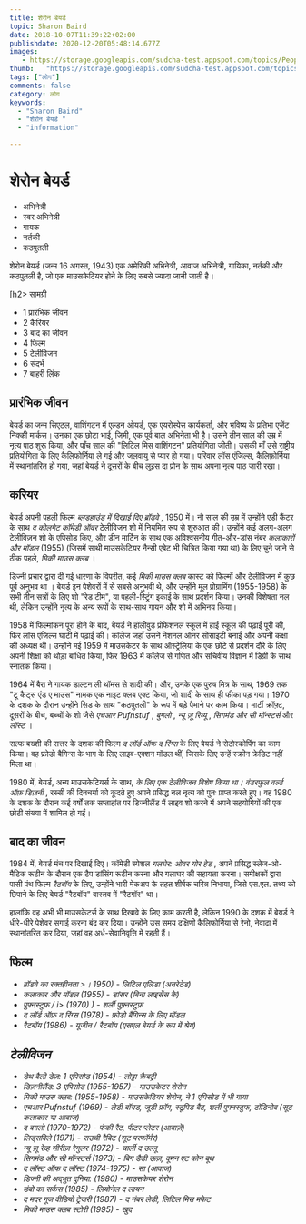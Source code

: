 ```yaml
---
title: शेरोन बेयर्ड 
topic: Sharon Baird
date: 2018-10-07T11:39:22+02:00
publishdate: 2020-12-20T05:48:14.677Z
images: 
   - https://storage.googleapis.com/sudcha-test.appspot.com/topics/People/sharon_baird/1.jpeg
thumb:   "https://storage.googleapis.com/sudcha-test.appspot.com/topics/People/sharon_baird/thumb.jpeg"
tags: ["लोग"]
comments: false
category: लोग
keywords: 
  - "Sharon Baird"
  - "शेरोन बेयर्ड "
  - "information"

---
```

<h1> शेरोन बेयर्ड </h1> <ul> <li> अभिनेत्री </li> <li> स्वर अभिनेत्री </li> <li> गायक </li> <li> नर्तकी </li> <li> कठपुतली </li> </ul> <p> शेरोन बेयर्ड (जन्म 16 अगस्त, 1943) एक अमेरिकी अभिनेत्री, आवाज अभिनेत्री, गायिका, नर्तकी और कठपुतली है, जो एक माउसकेटियर होने के लिए सबसे ज्यादा जानी जाती है। </p> [h2> सामग्री </h2> <ul> <li> 1 प्रारंभिक जीवन </li> <li> 2 कैरियर </li> <li> 3 बाद का जीवन </li> <li> 4 फिल्म </li> <li> 5 टेलीविजन </li> <li> 6 संदर्भ </li> <li> 7 बाहरी लिंक </li> </ul> <h2> प्रारंभिक जीवन </h2> <p> बेयर्ड का जन्म सिएटल, वाशिंगटन में एल्डन ओयर्ड, एक एयरोस्पेस कार्यकर्ता, और भविष्य के प्रतिभा एजेंट निक्की मार्कस। उनका एक छोटा भाई, जिमी, एक पूर्व बाल अभिनेता भी है। उसने तीन साल की उम्र में नृत्य पाठ शुरू किया, और पाँच साल की "लिटिल मिस वाशिंगटन" प्रतियोगिता जीती। उसकी माँ उसे राष्ट्रीय प्रतियोगिता के लिए कैलिफोर्निया ले गई और जलवायु से प्यार हो गया। परिवार लॉस एंजिल्स, कैलिफ़ोर्निया में स्थानांतरित हो गया, जहां बेयर्ड ने दूसरों के बीच लुइस दा प्रोन के साथ अपना नृत्य पाठ जारी रखा। </p> <h2> करियर </h2> <p> बेयर्ड अपनी पहली फिल्म <i> ब्लडहाउंड में दिखाई दिए ब्रॉडवे </i>, 1950 में। नौ साल की उम्र में उन्होंने एडी कैंटर के साथ <i> द कोलगेट कॉमेडी ऑवर </i> टेलीविजन शो में नियमित रूप से शुरुआत की। उन्होंने कई अलग-अलग टेलीविज़न शो के एपिसोड किए, और डीन मार्टिन के साथ एक अविश्वसनीय गीत-और-डांस नंबर <i> कलाकारों और मॉडल </i> (1955) (जिसमें साथी माउसकेटियर नैन्सी एबेट भी चित्रित किया गया था) के लिए चुने जाने से ठीक पहले, <i> मिकी माउस क्लब </i>। </p> <p> डिज्नी प्रचार द्वारा दी गई धारणा के विपरीत, कई <i> मिकी माउस क्लब </i> कास्ट को फिल्मों और टेलीविजन में कुछ पूर्व अनुभव था । बेयर्ड इन पेशेवरों में से सबसे अनुभवी थे, और उन्होंने मूल प्रोग्रामिंग (1955-1958) के सभी तीन सत्रों के लिए शो "रेड टीम", या पहली-स्ट्रिंग इकाई के साथ प्रदर्शन किया। उनकी विशेषता नल थी, लेकिन उन्होंने नृत्य के अन्य रूपों के साथ-साथ गायन और शो में अभिनय किया। </p> <p> 1958 में फिल्मांकन पूरा होने के बाद, बेयर्ड ने हॉलीवुड प्रोफेशनल स्कूल में हाई स्कूल की पढ़ाई पूरी की, फिर लॉस एंजिल्स घाटी में पढ़ाई की। कॉलेज जहाँ उसने नेशनल ऑनर सोसाइटी बनाई और अपनी कक्षा की अध्यक्ष थी। उन्होंने मई 1959 में माउसकेटर के साथ ऑस्ट्रेलिया के एक छोटे से प्रदर्शन दौरे के लिए अपनी शिक्षा को थोड़ा बाधित किया, फिर 1963 में कॉलेज से गणित और सचिवीय विज्ञान में डिग्री के साथ स्नातक किया। </p> <p> 1964 में बैरा ने गायक डाल्टन ली थॉमस से शादी की। और, उनके एक पुरुष मित्र के साथ, 1969 तक "टू कैट्स एंड ए माउस" नामक एक नाइट क्लब एक्ट किया, जो शादी के साथ ही फीका पड़ गया। 1970 के दशक के दौरान उन्होंने सिड के साथ "कठपुतली" के रूप में बड़े पैमाने पर काम किया। मार्टी क्रॉफ़्ट, दूसरों के बीच, बच्चों के शो जैसे <i> एचआर Pufnstuf </i>, <i> बुगलो </i>, <i> न्यू ज़ू रिव्यू </i>, <i> सिगमंड और सी मॉन्स्टर्स </i> और <i> लॉस्ट </i की भूमि >। </p> <p> राल्फ बख्शी की सत्तर के दशक की फिल्म <i> द लॉर्ड ऑफ द रिंग्स </i> के लिए बेयर्ड ने रोटोस्कोपिंग का काम किया। वह फ्रोडो बैगिन्स के भाग के लिए लाइव-एक्शन मॉडल थीं, जिसके लिए उन्हें स्क्रीन क्रेडिट नहीं मिला था। </p> <p> 1980 में, बेयर्ड, अन्य माउसकेटियर्स के साथ, <i> के लिए एक टेलीविजन विशेष किया था। वंडरफुल वर्ल्ड ऑफ़ डिज़नी </i>, रस्सी की दिनचर्या को कूदते हुए अपने प्रसिद्ध नल नृत्य को पुनः प्राप्त करते हुए। वह 1980 के दशक के दौरान कई वर्षों तक सप्ताहांत पर डिज्नीलैंड में लाइव शो करने में अपने सहयोगियों की एक छोटी संख्या में शामिल हो गईं। </p> <h2> बाद का जीवन </h2> <p> 1984 में, बेयर्ड मंच पर दिखाई दिए। कॉमेडी स्पेशल <i> गलघेर: ओवर योर हेड </i>, अपने प्रसिद्ध स्लेज-ओ-मैटिक रूटीन के दौरान एक टैप डांसिंग रूटीन करना और गलाघर की सहायता करना। समीक्षकों द्वारा पासी पंथ फिल्म <i> रैटबॉय </i> के लिए, उन्होंने भारी मेकअप के तहत शीर्षक चरित्र निभाया, जिसे एस.एल. तथ्य को छिपाने के लिए बेयर्ड "रैटबॉय" वास्तव में "रैटगॉर" था। </p> <p> हालांकि वह अभी भी माउसकेटर्स के साथ दिखावे के लिए काम करती है, लेकिन 1990 के दशक में बेयर्ड ने धीरे-धीरे पेशेवर सगाई करना बंद कर दिया। उन्होंने उस समय दक्षिणी कैलिफोर्निया से रेनो, नेवादा में स्थानांतरित कर दिया, जहां वह अर्ध-सेवानिवृत्ति में रहती हैं। </p> <h2> फिल्म </h2> <ul> <li> <i> ब्रॉडवे का रक्तहीनता </>>। 1950) - लिटिल एलिडा (अनरेटेड) </li> <li> <i> कलाकार और मॉडल </i> (1955) - डांसर (बिना लाइसेंस के) </li> <li> <i> पुफ्नस्टुफ / i> (1970) ) - शर्ली पुफ़्नस्टुफ़ </li> <li> <i> द लॉर्ड ऑफ़ द रिंग्स </i> (1978) - फ्रोडो बैगिन्स के लिए मॉडल </li> <li> <i> रैटबॉय </i> (1986) - यूजीन / रैटबॉय (एसएल बेयर्ड के रूप में श्रेय) </li> </ul> <h2> टेलीविजन </h2> <ul> <li> <i> डेथ वैली डेज़: </i> 1 एपिसोड (1954) - लोट्टा क्रैबट्री </li> <li> <i> डिज़नीलैंड: </i> 3 एपिसोड (1955-1957) - माउसकेटर शेरोन </li> <li> <i> मिकी माउस क्लब: </i> (1955-1958) - माउसकेटियर शेरोन, ने 1 एपिसोड में भी गाया </li> <li> <i> एचआर Pufnstuf </i> (1969) - लेडी बॉयड, जूडी फ्रॉग, स्टूपिड बैट, शर्ली पुफ्नस्टुफ, टॉडिनोव (सूट कलाकार या आवाज) </li> <li> <i> द बगलो </i> (1970-1972) - फंकी रैट, पीटर प्लेटर (आवाज़ें) </li> <li> <i> लिड्सविले </i> (1971) - राउची रैबिट (सूट परफॉर्मर) </li> <li> <i> न्यू ज़ू रेव्ह </i> सीरीज़ रेगुलर (1972) - चार्ली द उल्लू </li> <li> <i> सिगमंड और सी मॉन्स्टर्स </i> (1973) - बिग डैडी ऊज़, वूमन एट फोन बूथ </li> <li> <i> द लॉस्ट ऑफ द लॉस्ट </i> (1974-1975) - सा (आवाज) </li> <li> <i> डिज्नी की अद्भुत दुनिया: </i> (1980) - माउसकेयर शेरोन </li> <li > <i> डंबो का सर्कस (1985) - लियोनेल द लायन </i> </li> <li> <i> द मदर गूज वीडियो ट्रेजरी </i> (1987) - द नंबर लेडी, लिटिल मिस मफेट </li > <li> <i> मिकी माउस क्लब स्टोरी </i> (1995) - खुद </li> </i> 